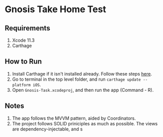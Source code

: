 #  Gnosis Take Home Test

## Requirements

1. Xcode 11.3
2. Carthage

## How to Run

1. Install Carthage if it isn't installed already. Follow these steps [here](https://github.com/Carthage/Carthage#installing-carthage).
2. Go to terminal in the top level folder, and run `carthage update --platform iOS`.
3. Open `Gnosis-Task.xcodeproj`, and then run the app (Command - R).

## Notes 

1. The app follows the MVVM pattern, aided by Coordinators.
2. The project follows SOLID priniciples as much as possible. The views are dependency-injectable, and s 

